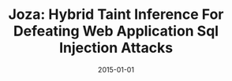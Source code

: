 ---
title: "Joza: Hybrid Taint Inference For Defeating Web Application Sql Injection Attacks"
date: 2015-01-01
venue: "45th Annual IEEE/IFIP International Conference on Dependable Systems and Networks, DSN 2015, Rio de Janeiro, Brazil, June 22-25, 2015"
paperurl: https://doi.org/10.1109/DSN.2015.13
authors: "Abbas NaderiAfooshteh, Anh NguyenTuong, Mandana BagheriMarzijarani, Jason D Hiser and Jack W Davidson"
---